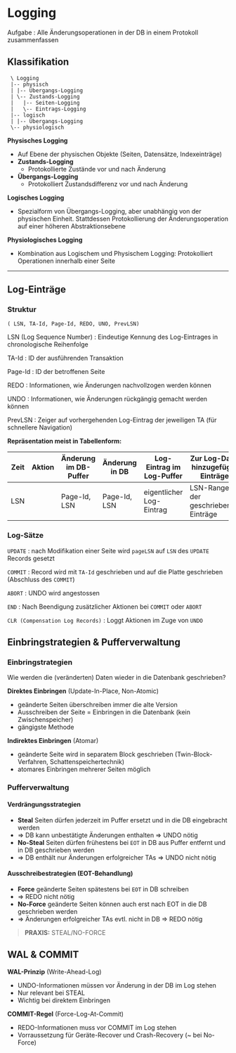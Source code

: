 # Logging

Aufgabe
: Alle Änderungsoperationen in der DB in einem Protokoll zusammenfassen

## Klassifikation

	 \ Logging
	 |-- physisch
	 | |-- Übergangs-Logging
	 | \-- Zustands-Logging
	 |   |-- Seiten-Logging
	 |   \-- Eintrags-Logging
	 |-- logisch
	 | |-- Übergangs-Logging
	 \-- physiologisch

**Physisches Logging**

* Auf Ebene der physischen Objekte (Seiten, Datensätze, Indexeinträge)
* **Zustands-Logging**
	* Protokollierte Zustände vor und nach Änderung
* **Übergangs-Logging**
	* Protokolliert Zustandsdifferenz vor und nach Änderung

**Logisches Logging**

* Spezialform von Übergangs-Logging, aber unabhängig von der physischen Einheit. Stattdessen Protokollierung der Änderungsoperation auf einer höheren Abstraktionsebene

**Physiologisches Logging**

* Kombination aus Logischem und Physischem Logging: Protokolliert Operationen innerhalb einer Seite

--- 

## Log-Einträge

### Struktur

	( LSN, TA-Id, Page-Id, REDO, UNO, PrevLSN)

LSN (Log Sequence Number)
: Eindeutige Kennung des Log-Eintrages in chronologische Reihenfolge

TA-Id
: ID der ausführenden Transaktion

Page-Id
: ID der betroffenen Seite

REDO
: Informationen, wie Änderungen nachvollzogen werden können

UNDO
: Informationen, wie Änderungen rückgängig gemacht werden können

PrevLSN
: Zeiger auf vorhergehenden Log-Eintrag der jeweiligen TA (für schnellere Navigation)

**Repräsentation meist in Tabellenform:**

| Zeit 	| Aktion 	| Änderung im DB-Puffer 	| Änderung in DB 	| Log-Eintrag im Log-Puffer 	| Zur Log-Datei hinzugefügte Einträge 	|
|------	|--------	|-----------------------	|----------------	|---------------------------	|-------------------------------------	|
| LSN 	| 	| Page-Id, LSN 	| Page-Id, LSN 	| eigentlicher Log-Eintrag 	| LSN-Range der geschriebenen Einträge 	|

### Log-Sätze

`UPDATE`
: nach Modifikation einer Seite wird `pageLSN` auf `LSN` des `UPDATE` Records gesetzt

`COMMIT`
: Record wird mit `TA-Id` geschrieben und auf die Platte geschrieben (Abschluss des `COMMIT`)

`ABORT`
: UNDO wird angestossen

`END`
: Nach Beendigung zusätzlicher Aktionen bei `COMMIT` oder `ABORT`

`CLR (Compensation Log Records)`
: Loggt Aktionen im Zuge von `UNDO`


## Einbringstrategien & Pufferverwaltung

### Einbringstrategien

Wie werden die (veränderten) Daten wieder in die Datenbank geschrieben?

**Direktes Einbringen** (Update-In-Place, Non-Atomic)

* geänderte Seiten überschreiben immer die alte Version
* Ausschreiben der Seite = Einbringen in die Datenbank (kein Zwischenspeicher)
* gängigste Methode

**Indirektes Einbringen** (Atomar)

* geänderte Seite wird in separatem Block geschrieben (Twin-Block-Verfahren, Schattenspeichertechnik)
* atomares Einbringen mehrerer Seiten möglich

### Pufferverwaltung

#### Verdrängungsstrategien

* **Steal** Seiten dürfen jederzeit im Puffer ersetzt und in die DB eingebracht werden
* ⇒ DB kann unbestätigte Änderungen enthalten ⇒ UNDO nötig
* **No-Steal** Seiten dürfen frühestens bei `EOT` in DB aus Puffer entfernt und in DB geschrieben werden
* ⇒ DB enthält nur Änderungen erfolgreicher TAs ⇒ UNDO nicht nötig

#### Ausschreibestrategien (EOT-Behandlung)

* **Force** geänderte Seiten spätestens bei `EOT` in DB schreiben 
* ⇒ REDO nicht nötig
* **No-Force** geänderte Seiten können auch erst nach EOT in die DB geschrieben werden
* ⇒ Änderungen erfolgreicher TAs evtl. nicht in DB ⇒ REDO nötig

> **PRAXIS:** STEAL/NO-FORCE

## WAL & COMMIT

**WAL-Prinzip** (Write-Ahead-Log)

* UNDO-Informationen müssen vor Änderung in der DB im Log stehen
* Nur relevant bei STEAL
* Wichtig bei direktem Einbringen

**COMMIT-Regel** (Force-Log-At-Commit)

* REDO-Informationen muss vor COMMIT im Log stehen
* Vorraussetzung für Geräte-Recover und Crash-Recovery (~ bei No-Force)






